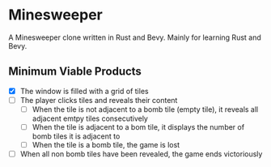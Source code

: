 # Minesweeper

A Minesweeper clone written in Rust and Bevy. Mainly for learning Rust and Bevy.

## Minimum Viable Products

* [x] The window is filled with a grid of tiles
* [ ] The player clicks tiles and reveals their content
    * [ ] When the tile is not adjacent to a bomb tile (empty tile), it reveals all adjacent emtpy tiles consecutively
    * [ ] When the tile is adjacent to a bom tile, it displays the number of bomb tiles it is adjacent to
    * [ ] When the tile is a bomb tile, the game is lost
* [ ] When all non bomb tiles have been revealed, the game ends victoriously

